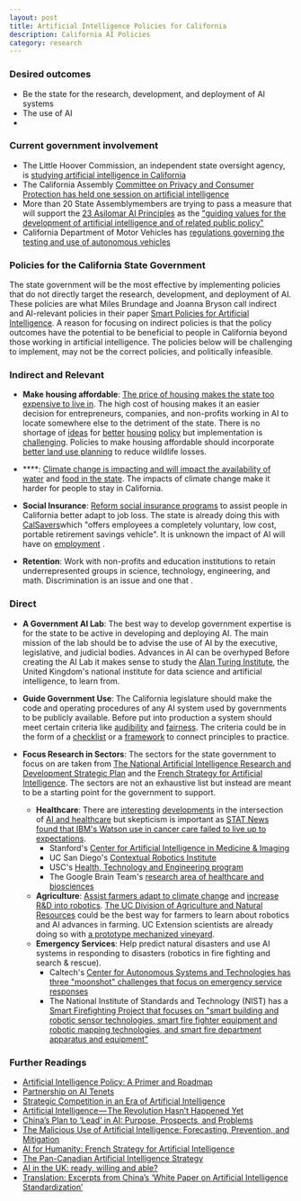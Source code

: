 ```yaml
---
layout: post
title: Artificial Intelligence Policies for California
description: California AI Policies
category: research
---
```


### Desired outcomes

* Be the state for the research, development, and deployment of AI systems
* The use of AI  
* 

### Current government involvement

* The Little Hoover Commission, an independent state oversight agency, is [studying artificial intelligence in California](http://www.lhc.ca.gov/report/artificial-intelligence-applications-and-implications)
* The California Assembly [Committee on Privacy and Consumer Protection has held one session on artificial intelligence](http://privacycp.assembly.ca.gov/content/2018-oversightinformational-hearings)
* More than 20 State Assemblymembers are trying to pass a measure that will support the [23 Asilomar AI Principles](https://futureoflife.org/ai-principles/?cn-reloaded=1) as the ["guiding values for the development of artificial intelligence and of related public policy"](https://leginfo.legislature.ca.gov/faces/billTextClient.xhtml?bill_id=201720180ACR215)
* California Department of Motor Vehicles has [regulations governing the testing and use of autonomous vehicles](https://www.dmv.ca.gov/portal/dmv/detail/vr/autonomous/bkgd)

### Policies for the California State Government

The state government will be the most effective by implementing policies that do not directly target the research, development, and deployment of AI. These policies are what Miles Brundage and Joanna Bryson call indirect and AI-relevant policies in their paper [Smart Policies for Artificial Intelligence](https://arxiv.org/abs/1608.08196). A reason for focusing on indirect policies is that the policy outcomes have the potential to be beneficial to people in California beyond those working in artificial intelligence. The policies below will be challenging to implement, may not be the correct policies, and politically infeasible.

### Indirect and Relevant

* **Make housing affordable**: [The price of housing makes the state too expensive to live in](http://www.lao.ca.gov/reports/2015/finance/housing-costs/housing-costs.aspx). The high cost of housing makes it an easier decision for entrepreneurs, companies, and non-profits working in AI to locate somewhere else to the detriment of the state. There is no shortage of [ideas](https://urbanize.la/post/25-solutions-builder%E2%80%99s-perspective-fix-california-housing-crisis) for [better](https://www.brookings.edu/blog/the-avenue/2018/08/06/both-renters-and-homeowners-could-benefit-from-better-housing-policy/) [housing](https://www.brookings.edu/blog/the-avenue/2018/05/02/nine-rules-for-better-housing-policy/) [policy](https://www.sacbee.com/news/politics-government/influencers/article213258809.html) but implementation is [challenging](https://www.nytimes.com/2018/08/21/upshot/home-ownership-nimby-bipartisan.html?smid=tw-upshotnyt&smtyp=cur). Policies to make housing affordable should incorporate [better land use planning](http://ucanr.edu/?blogpost=27902&blogasset=96361) to reduce wildlife losses.


* ****: [Climate change is impacting and will impact the availability of water](https://www.mercurynews.com/2018/05/31/california-drought-jerry-brown-sets-permanent-water-conservation-rules-with-new-laws/) and [food in the state](http://www.mdpi.com/2073-4395/8/3/25). The impacts of climate change make it harder for people to stay in California. 

* **Social Insurance**: [Reform social insurance programs](https://niskanencenter.org/blog/news/report-the-free-market-welfare-state-preserving-dynamism-in-a-volatile-world/) to assist people in California better adapt to job loss. The state is already doing this with [CalSavers](https://www.treasurer.ca.gov/scib/)which "offers employees a completely voluntary, low cost, portable retirement savings vehicle". It is unknown the impact of AI will have on [employment](https://www.brookings.edu/blog/techtank/2018/04/18/will-robots-and-ai-take-your-job-the-economic-and-political-consequences-of-automation/) . 

* **Retention**: Work with non-profits and education institutions to retain underrepresented groups in science, technology, engineering, and math. Discrimination is an issue and one that .

### Direct

* **A Government AI Lab**: The best way to develop government expertise is for the state to be active in developing and deploying AI. The main mission of the lab should be to advise the use of AI by the executive, legislative, and judicial bodies. Advances in AI can be overhyped Before creating the AI Lab it makes sense to study the [Alan Turing Institute](https://www.turing.ac.uk/about-us), the United Kingdom's national institute for data science and artificial intelligence, to learn from. 

* **Guide Government Use**: The California legislature should make the code and operating procedures of any AI system used by governments to be publicly available. Before put into production a system should meet certain criteria like [audibility](http://www.fatml.org/resources/principles-for-accountable-algorithms) and [fairness](https://futureoflife.org/ai-principles/?cn-reloaded=1). The criteria could be in the form of a [checklist](https://www.oreilly.com/ideas/of-oaths-and-checklists) or a [framework](https://www.gov.uk/government/publications/data-ethics-framework/data-ethics-framework) to connect principles to practice. 

* **Focus Research in Sectors**: The sectors for the state government to focus on are taken from [The National Artificial Intelligence Research and Development Strategic Plan](https://obamawhitehouse.archives.gov/sites/default/files/whitehouse_files/microsites/ostp/NSTC/national_ai_rd_strategic_plan.pdf) and the [French Strategy for Artificial Intelligence](https://www.aiforhumanity.fr/en/). The sectors are not an exhaustive list but instead are meant to be a starting point for the government to support.
  * **Healthcare**: There are [interesting](https://www.healthit.gov/sites/default/files/jsr-17-task-002_aiforhealthandhealthcare12122017.pdf) [developments](https://thediplomat.com/2018/06/japans-robot-revolution-in-senior-care/) in the intersection of [AI and healthcare](https://www.eurekalert.org/pub_releases/2018-07/uoc--nuc072718.php) but skepticism is important as [STAT News found that IBM's Watson use in cancer care failed to live up to expectations](https://www.statnews.com/2017/09/05/watson-ibm-cancer/).
    * Stanford's [Center for Artificial Intelligence in Medicine & Imaging](https://aimi.stanford.edu/)
    * UC San Diego's [Contextual Robotics Institute](http://jacobsschool.ucsd.edu/contextualrobotics/index.sfe)
    * USC's [Health, Technology and Engineering program](https://hte.usc.edu/)
    * The Google Brain Team's [research area of healthcare and biosciences](https://ai.google/research/teams/brain/)
  * **Agriculture**: [Assist farmers adapt to climate change](http://www.mdpi.com/2073-4395/8/3/25)  and [increase R&D into robotics](https://www.bna.com/farm-robots-need-n73014476434/). [The UC Division of Agriculture and Natural Resources](http://ucanr.edu/) could be the best way for farmers to learn about robotics and AI advances in farming. UC Extension scientists are already doing so with [a prototype mechanized vineyard](http://ucanr.edu/sites/StrategicInitiatives/?blogpost=27519&blogasset=99615).
  * **Emergency Services**: Help predict natural disasters and use AI systems in responding to disasters (robotics in fire fighting and search & rescue).
    * Caltech's [Center for Autonomous Systems and Technologies has three "moonshot" challenges that focus on emergency service responses](http://www.cast.caltech.edu/)
    * The National Institute of Standards and Technology (NIST) has a [Smart Firefighting Project that focuses on "smart building and robotic sensor technologies, smart fire fighter equipment and robotic mapping technologies, and smart fire department apparatus and equipment"](https://www.nist.gov/programs-projects/smart-firefighting-project)

### Further Readings

* [Artificial Intelligence Policy: A Primer and Roadmap](https://papers.ssrn.com/sol3/papers.cfm?abstract_id=3015350)
* [Partnership on AI Tenets](https://www.partnershiponai.org/tenets/)
* [Strategic Competition in an Era of Artificial Intelligence](https://www.cnas.org/publications/reports/strategic-competition-in-an-era-of-artificial-intelligence)
* [Artificial Intelligence — The Revolution Hasn’t Happened Yet](https://medium.com/@mijordan3/artificial-intelligence-the-revolution-hasnt-happened-yet-5e1d5812e1e7)
* [China’s Plan to ‘Lead’ in AI: Purpose, Prospects, and Problems](https://www.newamerica.org/cybersecurity-initiative/blog/chinas-plan-lead-ai-purpose-prospects-and-problems/)
* [The Malicious Use of Artificial Intelligence: Forecasting, Prevention, and Mitigation](https://maliciousaireport.com/)
* [AI for Humanity: French Strategy for Artificial Intelligence](https://www.aiforhumanity.fr/en/)
* [The Pan-Canadian Artificial Intelligence Strategy](https://www.cifar.ca/ai/pan-canadian-artificial-intelligence-strategy)
* [AI in the UK: ready, willing and able?](https://publications.parliament.uk/pa/ld201719/ldselect/ldai/100/10002.htm)
* [Translation: Excerpts from China’s ‘White Paper on Artificial Intelligence Standardization’](https://www.newamerica.org/cybersecurity-initiative/digichina/blog/translation-excerpts-chinas-white-paper-artificial-intelligence-standardization/)
